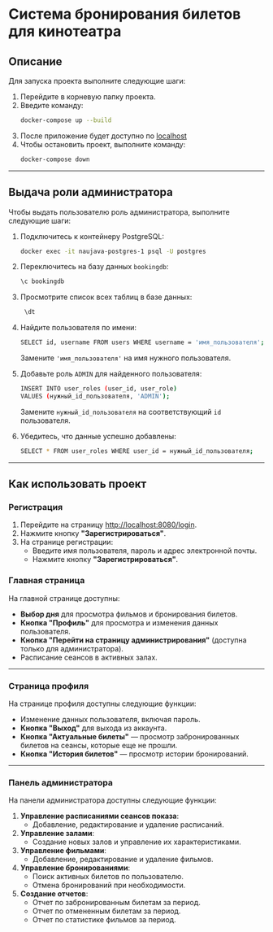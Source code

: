 
# Система бронирования билетов для кинотеатра

## Описание

Для запуска проекта выполните следующие шаги:

1. Перейдите в корневую папку проекта.
2. Введите команду:
   ```bash
   docker-compose up --build
   ```
3. После приложение будет доступно по [localhost](http://localhost:8080/login) 
4. Чтобы остановить проект, выполните команду:
   ```bash
   docker-compose down
   ```
---

## Выдача роли администратора
Чтобы выдать пользователю роль администратора, выполните следующие шаги:

1. Подключитесь к контейнеру PostgreSQL:
   ```bash
   docker exec -it naujava-postgres-1 psql -U postgres
   ```

2. Переключитесь на базу данных `bookingdb`:
   ```bash
   \c bookingdb
   ```

3. Просмотрите список всех таблиц в базе данных:
   ```bash
    \dt
   ```
  
4. Найдите пользователя по имени:
   ```bash
   SELECT id, username FROM users WHERE username = 'имя_пользователя';  
    ```
   Замените `'имя_пользователя'` на имя нужного пользователя.

5. Добавьте роль `ADMIN` для найденного пользователя:
    ```bash
   INSERT INTO user_roles (user_id, user_role)  
   VALUES (нужный_id_пользователя, 'ADMIN');  
    ```
   Замените `нужный_id_пользователя` на соответствующий `id` пользователя.

7. Убедитесь, что данные успешно добавлены:
    ```bash
   SELECT * FROM user_roles WHERE user_id = нужный_id_пользователя;  
    ```
---

## Как использовать проект

### Регистрация

1. Перейдите на страницу [http://localhost:8080/login](http://localhost:8080/login).
2. Нажмите кнопку **"Зарегистрироваться"**.
3. На странице регистрации:
   - Введите имя пользователя, пароль и адрес электронной почты.
   - Нажмите кнопку **"Зарегистрироваться"**.

### Главная страница

На главной странице доступны:
- **Выбор дня** для просмотра фильмов и бронирования билетов.
- **Кнопка "Профиль"** для просмотра и изменения данных пользователя.
- **Кнопка "Перейти на страницу администрирования"** (доступна только для администратора).
- Расписание сеансов в активных залах.

---

### Страница профиля

На странице профиля доступны следующие функции:
- Изменение данных пользователя, включая пароль.
- **Кнопка "Выход"** для выхода из аккаунта.
- **Кнопка "Актуальные билеты"** — просмотр забронированных билетов на сеансы, которые еще не прошли.
- **Кнопка "История билетов"** — просмотр истории бронирований.

---

### Панель администратора

На панели администратора доступны следующие функции:
1. **Управление расписаниями сеансов показа**:
   - Добавление, редактирование и удаление расписаний.
2. **Управление залами**:
   - Создание новых залов и управление их характеристиками.
3. **Управление фильмами**:
   - Добавление, редактирование и удаление фильмов.
4. **Управление бронированиями**:
   - Поиск активных билетов по пользователю.
   - Отмена бронирований при необходимости.
5. **Создание отчетов**:
   - Отчет по забронированным билетам за период.
   - Отчет по отмененным билетам за период.
   - Отчет по статистике фильмов за период.





